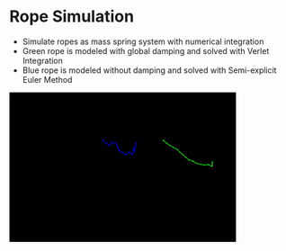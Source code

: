 # Rope Simulation
- Simulate ropes as mass spring system with numerical integration
- Green rope is modeled with global damping and solved with Verlet Integration
- Blue rope is modeled without damping and solved with Semi-explicit Euler Method

<img src = 'https://github.com/SiqiHuang18/Games101/blob/main/Rope%20Simulation/images/rope-sim.gif' height=80% width=80%>
